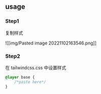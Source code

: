 ## usage

### Step1

复制样式

![[img/Pasted image 20221102163546.png]]

### Step2

在 tailwindcss.css 中设置样式

```css
@layer base {
	/*paste here*/
}
```

